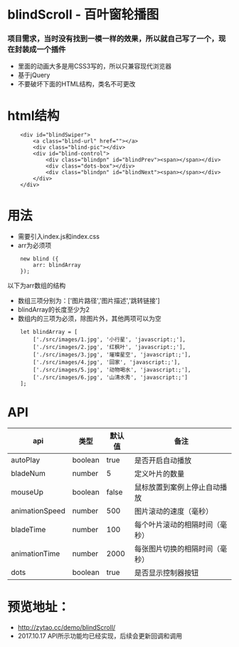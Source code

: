 # blindScroll - 百叶窗轮播图

### 项目需求，当时没有找到一模一样的效果，所以就自己写了一个，现在封装成一个插件
- 里面的动画大多是用CSS3写的，所以只兼容现代浏览器
- 基于jQuery
- 不要破坏下面的HTML结构，类名不可更改

# html结构
```
    <div id="blindSwiper">
        <a class="blind-url" href=""></a>
        <div class="blind-pic"></div>
        <div id="blind-control">
            <div class="blindpn" id="blindPrev"><span></span></div>
            <div class="dots-box"></div>
            <div class="blindpn" id="blindNext"><span></span></div>
        </div>
    </div>
```

# 用法
- 需要引入index.js和index.css
- arr为必须项
```
    new blind ({
        arr: blindArray
    });
```
以下为arr数组的结构
- 数组三项分别为：['图片路径','图片描述','跳转链接']
- blindArray的长度至少为2
- 数组内的三项为必须，除图片外，其他两项可以为空
```
    let blindArray = [
        ['./src/images/1.jpg', '小行星', 'javascript:;'],
        ['./src/images/2.jpg', '红枫叶', 'javascript:;'],
        ['./src/images/3.jpg', '璀璨星空', 'javascript:;'],
        ['./src/images/4.jpg', '回家', 'javascript:;'],
        ['./src/images/5.jpg', '动物喝水', 'javascript:;'],
        ['./src/images/6.jpg', '山清水秀', 'javascript:;']
    ];
```

# API
api  | 类型 | 默认值 | 备注
---- | --- | --- | --- 
autoPlay | boolean | true | 是否开启自动播放
bladeNum |  number | 5 | 定义叶片的数量
mouseUp |  boolean | false | 鼠标放置到案例上停止自动播放
animationSpeed |  number | 500 | 图片滚动的速度（毫秒）
bladeTime |  number | 100 | 每个叶片滚动的相隔时间（毫秒）
animationTime |  number | 2000 | 每张图片切换的相隔时间（毫秒）
dots |  boolean | true | 是否显示控制器按钮


# 预览地址：
- http://zytao.cc/demo/blindScroll/
- 2017.10.17 API所示功能均已经实现，后续会更新回调和调用